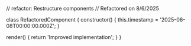 // refactor: Restructure components
// Refactored on 8/6/2025

class RefactoredComponent {
  constructor() {
    this.timestamp = '2025-06-08T00:00:00.000Z';
  }

  render() {
    return 'Improved implementation';
  }
}